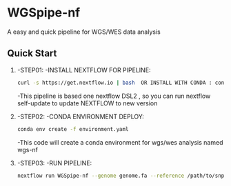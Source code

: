 # WGSpipe-nf
A easy and quick pipeline for WGS/WES data analysis

## Quick Start
1. -STEP01:
	-INSTALL NEXTFLOW FOR PIPELINE: 
	```bash
	curl -s https://get.nextflow.io | bash  OR INSTALL WITH CONDA : conda install nextflow 
	```
	-This pipeline is based one nextflow DSL2 , so you can run nextflow self-update to update NEXTFLOW to new version

2. -STEP02:
	-CONDA ENVIRONMENT DEPLOY:
	```bash
	conda env create -f environment.yaml
	```
	-This code will create a conda environment for wgs/wes analysis named wgs-nf
3. -STEP03:
	-RUN PIPELINE:
	```bash
	nextflow run WGSpipe-nf --genome genome.fa --reference /path/to/snpindel_annotation --reads 'reads/*_{1,2}.fq.gz'
	```